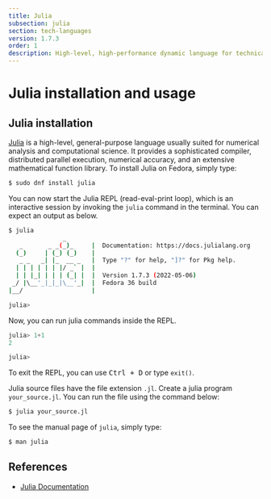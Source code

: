 ```yaml
---
title: Julia
subsection: julia
section: tech-languages
version: 1.7.3
order: 1
description: High-level, high-performance dynamic language for technical computing
---
```


# Julia installation and usage

## Julia installation

[Julia](https://julialang.org/) is a high-level, general-purpose language usually suited for numerical analysis and computational science. It provides a sophisticated compiler, distributed parallel execution, numerical accuracy, and an extensive mathematical function library. To install Julia on Fedora, simply type:

```bash
$ sudo dnf install julia
```

You can now start the Julia REPL (read-eval-print loop), which is an interactive session by invoking the `julia` command in the terminal. You can expect an output as below.

```bash
$ julia
               _
   _       _ _(_)_     |  Documentation: https://docs.julialang.org
  (_)     | (_) (_)    |
   _ _   _| |_  __ _   |  Type "?" for help, "]?" for Pkg help.
  | | | | | | |/ _` |  |
  | | |_| | | | (_| |  |  Version 1.7.3 (2022-05-06)
 _/ |\__'_|_|_|\__'_|  |  Fedora 36 build
|__/                   |

julia> 

```

Now, you can run julia commands inside the REPL.

```julia
julia> 1+1
2

julia> 

```

To exit the REPL, you can use <kbd>Ctrl + D</kbd> or type `exit()`.

Julia source files have the file extension `.jl`. Create a julia program `your_source.jl`. You can run the file using the command below:

```bash
$ julia your_source.jl
```

To see the manual page of `julia`, simply type:

```bash
$ man julia
```

## References

- [Julia Documentation](https://docs.julialang.org)
